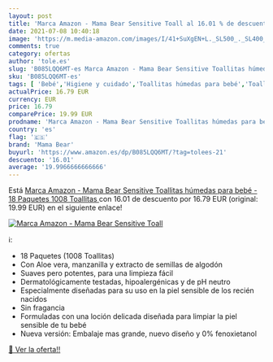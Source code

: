 ```yaml
---
layout: post
title: 'Marca Amazon - Mama Bear Sensitive Toall al 16.01 % de descuento'
date: 2021-07-08 10:40:18
image: 'https://m.media-amazon.com/images/I/41+SuXgEN+L._SL500_._SL400_.jpg'
comments: true
category: ofertas
author: 'tole.es'
slug: 'B085LQQ6MT-es Marca Amazon - Mama Bear Sensitive Toallitas húmedas para...'
sku: 'B085LQQ6MT-es'
tags: [ 'Bebé','Higiene y cuidado','Toallitas húmedas para bebé','Toallitas y accesorios para bebé','bear','bebé','mama','mama bear', ]
actualPrice: 16.79 EUR
currency: EUR
price: 16.79
comparePrice: 19.99 EUR
prodname: 'Marca Amazon - Mama Bear Sensitive Toallitas húmedas para bebé - 18 Paquetes  1008 Toallitas '
country: 'es'
flag: '🇪🇸'
brand: 'Mama Bear'
buyurl: 'https://www.amazon.es/dp/B085LQQ6MT/?tag=tolees-21'
descuento: '16.01'
average: '19.9966666666666'
---
```


Está [Marca Amazon - Mama Bear Sensitive Toallitas húmedas para bebé - 18 Paquetes  1008 Toallitas ](https://www.amazon.es/dp/B085LQQ6MT/?tag=tolees-21) con 16.01 de descuento por 16.79 EUR (original: 19.99 EUR) en el siguiente enlace!

[![Marca Amazon - Mama Bear Sensitive Toall](https://m.media-amazon.com/images/I/41+SuXgEN+L._SL500_._SL400_.jpg)](https://www.amazon.es/dp/B085LQQ6MT/?tag=tolees-21)

ℹ️:

- 18 Paquetes (1008 Toallitas)
- Con Aloe vera, manzanilla y extracto de semillas de algodón
- Suaves pero potentes, para una limpieza fácil
- Dermatológicamente testadas, hipoalergénicas y de pH neutro
- Especialmente diseñadas para su uso en la piel sensible de los recién nacidos
- Sin fragancia
- Formuladas con una loción delicada diseñada para limpiar la piel sensible de tu bebé
- Nueva versión: Embalaje mas grande, nuevo diseño y 0% fenoxietanol

[🛒 Ver la oferta!!](https://www.amazon.es/dp/B085LQQ6MT/?tag=tolees-21)
